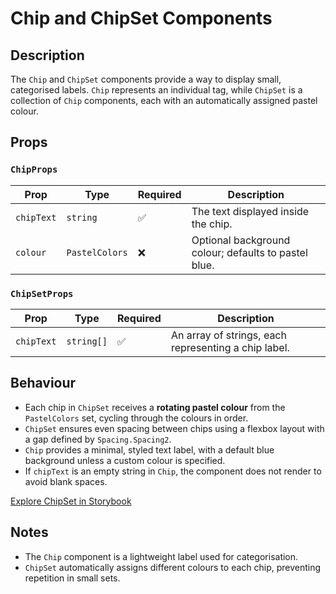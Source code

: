 # Chip and ChipSet Components

## Description

The `Chip` and `ChipSet` components provide a way to display small, categorised labels. `Chip` represents an individual tag, while `ChipSet` is a collection of `Chip` components, each with an automatically assigned pastel colour.

## Props

### `ChipProps`

| Prop       | Type           | Required | Description                                          |
| ---------- | -------------- | -------- | ---------------------------------------------------- |
| `chipText` | `string`       | ✅       | The text displayed inside the chip.                  |
| `colour`   | `PastelColors` | ❌       | Optional background colour; defaults to pastel blue. |

### `ChipSetProps`

| Prop       | Type       | Required | Description                                          |
| ---------- | ---------- | -------- | ---------------------------------------------------- |
| `chipText` | `string[]` | ✅       | An array of strings, each representing a chip label. |

## Behaviour

- Each chip in `ChipSet` receives a **rotating pastel colour** from the `PastelColors` set, cycling through the colours in order.
- `ChipSet` ensures even spacing between chips using a flexbox layout with a gap defined by `Spacing.Spacing2`.
- `Chip` provides a minimal, styled text label, with a default blue background unless a custom colour is specified.
- If `chipText` is an empty string in `Chip`, the component does not render to avoid blank spaces.

[Explore ChipSet in Storybook](http://localhost:6006/?path=/story/library-chipset-chipset--default&globals=viewport:largeMobile)

## Notes

- The `Chip` component is a lightweight label used for categorisation.
- `ChipSet` automatically assigns different colours to each chip, preventing repetition in small sets.
